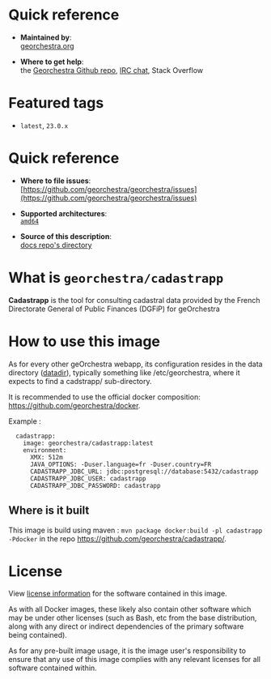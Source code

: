 # Quick reference

-    **Maintained by**:  
      [georchestra.org](https://www.georchestra.org/)

-    **Where to get help**:  
     the [Georchestra Github repo](https://github.com/georchestra/georchestra), [IRC chat](https://kiwiirc.com/nextclient/irc.libera.chat/georchestra), Stack Overflow

# Featured tags

- `latest`, `23.0.x`

# Quick reference

-	**Where to file issues**:  
     [https://github.com/georchestra/georchestra/issues](https://github.com/georchestra/georchestra/issues)

-	**Supported architectures**:   
     [`amd64`](https://hub.docker.com/r/amd64/docker/)

-	**Source of this description**:  
     [docs repo's directory](https://github.com/georchestra/cadastrapp/blob/master/DOCKER_HUB.md)

# What is `georchestra/cadastrapp`

**Cadastrapp** is the tool for consulting cadastral data provided by the French Directorate General of Public Finances (DGFiP) for geOrchestra 

# How to use this image

As for every other geOrchestra webapp, its configuration resides in the data directory ([datadir](https://github.com/georchestra/datadir)), typically something like /etc/georchestra, where it expects to find a cadstrapp/ sub-directory.

It is recommended to use the official docker composition: https://github.com/georchestra/docker.

Example : 
```
  cadastrapp:
    image: georchestra/cadastrapp:latest
    environment:
      XMX: 512m
      JAVA_OPTIONS: -Duser.language=fr -Duser.country=FR
      CADASTRAPP_JDBC_URL: jdbc:postgresql://database:5432/cadastrapp
      CADASTRAPP_JDBC_USER: cadastrapp
      CADASTRAPP_JDBC_PASSWORD: cadastrapp
```

## Where is it built

This image is build using maven : `mvn package docker:build -pl cadastrapp -Pdocker` in the repo https://github.com/georchestra/cadastrapp/.

# License

View [license information](https://www.georchestra.org/software.html) for the software contained in this image.

As with all Docker images, these likely also contain other software which may be under other licenses (such as Bash, etc from the base distribution, along with any direct or indirect dependencies of the primary software being contained).

[//]: # (Some additional license information which was able to be auto-detected might be found in [the `repo-info` repository's georchestra/ directory]&#40;&#41;.)

As for any pre-built image usage, it is the image user's responsibility to ensure that any use of this image complies with any relevant licenses for all software contained within.